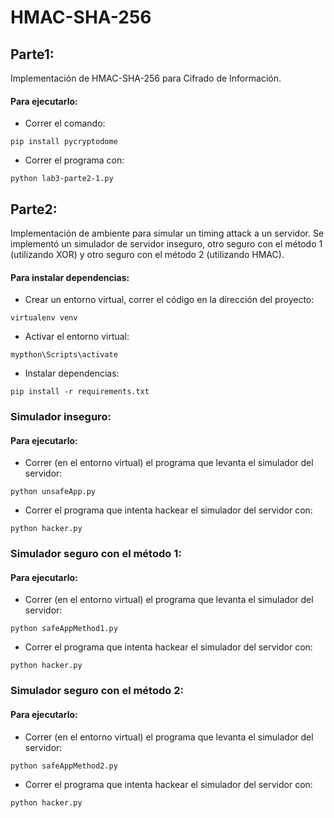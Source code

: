 # HMAC-SHA-256
## Parte1:
Implementación de HMAC-SHA-256 para Cifrado de Información.
#### Para ejecutarlo:
* Correr el comando:
```
pip install pycryptodome
```
* Correr el programa con:
```
python lab3-parte2-1.py
```
## Parte2:
Implementación de ambiente para simular un timing attack a un servidor.
Se implementó un simulador de servidor inseguro, otro seguro con el método 1 (utilizando XOR) y otro seguro con el método 2 (utilizando HMAC).
#### Para instalar dependencias:
* Crear un entorno virtual, correr el código en la dirección del proyecto:
```
virtualenv venv
```
* Activar el entorno virtual:
```
mypthon\Scripts\activate
```
* Instalar dependencias:
```
pip install -r requirements.txt
```
### Simulador inseguro:
#### Para ejecutarlo:
* Correr (en el entorno virtual) el programa que levanta el simulador del servidor:
```
python unsafeApp.py
```
* Correr el programa que intenta hackear el simulador del servidor con:
```
python hacker.py
```
### Simulador seguro con el método 1:
#### Para ejecutarlo:
* Correr (en el entorno virtual) el programa que levanta el simulador del servidor:
```
python safeAppMethod1.py
```
* Correr el programa que intenta hackear el simulador del servidor con:
```
python hacker.py
```
### Simulador seguro con el método 2:
#### Para ejecutarlo:
* Correr (en el entorno virtual) el programa que levanta el simulador del servidor:
```
python safeAppMethod2.py
```
* Correr el programa que intenta hackear el simulador del servidor con:
```
python hacker.py
```
